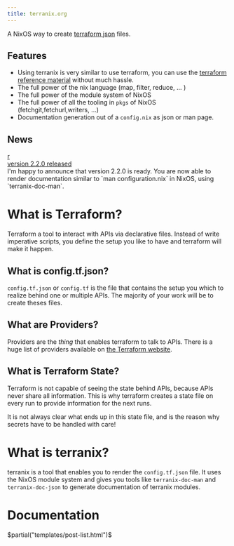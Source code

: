 ```yaml
---
title: terranix.org
---
```


A NixOS way to create [terraform json](https://www.terraform.io/docs/configuration/syntax-json.html) files.

## Features

* Using terranix is very similar to use terraform, you can use the
  [terraform reference material](https://www.terraform.io/docs/providers/index.html) without much hassle.
* The full power of the nix language (map, filter, reduce, ... )
* The full power of the module system of NixOS
* The full power of all the tooling in `pkgs` of NixOS (fetchgit,fetchurl,writers, ...)
* Documentation generation out of a `config.nix` as json or man page.

## News

<div class="media">
  <div class="media-left">
    <a href="https://github.com/mrVanDalo/terranix/releases/tag/2.2.0">
    <div class="avatarholder">r</div>
    </a>
  </div>
  <div class="media-body">
    <div class="media-heading">
      <a href="https://github.com/mrVanDalo/terranix/releases/tag/2.2.0">
        version 2.2.0 released
      </a>
    </div>
    <div class="media-content">
      I'm happy to announce that version 2.2.0 is ready.
      You are now able to render documentation similar
      to `man configuration.nix` in NixOS, using `terranix-doc-man`.
    </div>
  </div>
</div>

# What is Terraform?

Terraform a tool to interact with APIs via declarative files.
Instead of write imperative scripts, you
define the setup you like to have and terraform will make it happen.

## What is config.tf.json?

`config.tf.json` or `config.tf` is the file that contains the
setup you which to realize behind one or multiple APIs.
The majority of your work will be to create theses files.

## What are Providers?

Providers are the *thing* that enables terraform to talk to APIs.
There is a huge list of providers available on 
[the Terraform website](https://www.terraform.io/docs/providers/index.html).

## What is Terraform State?

Terraform is not capable of seeing the state behind APIs,
because APIs never share all information.
This is why terraform creates a state file
on every run to provide information for the next runs.

It is not always clear what ends up in this state file,
and is the reason why secrets have to be handled with care!


# What is terranix?

terranix is a tool that enables you to render the `config.tf.json` file.
It uses the NixOS module system and gives you tools like `terranix-doc-man` and `terranix-doc-json`
to generate documentation of terranix modules.

# Documentation

$partial("templates/post-list.html")$
